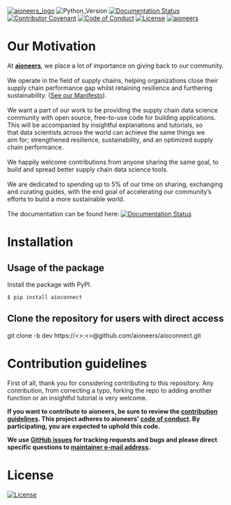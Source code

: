 [![aioneers_logo](etc/aioneers_logo.png)](https://aioneers.com/about/open-source-aio-data-science/)
![Python_Version](https://img.shields.io/badge/Python%20Version-3.7%20%7C%203.8-blue)
[![Documentation Status](https://readthedocs.org/projects/aioconnect/badge/?version=latest)](https://aioconnect.readthedocs.io/)
[![Contributor Covenant](https://img.shields.io/badge/Contributor%20Covenant-v2.0%20adopted-ff69b4.svg)](CONTRIBUTING.md)
[![Code of Conduct](https://img.shields.io/badge/Code%20of%20Conduct-Be%20kind%20to%20each%20other-yellow)](CODE_OF_CONDUCT.md)
[![License](https://img.shields.io/badge/License-MIT-brightgreen)](LICENSE)
[![aioneers](https://img.shields.io/badge/With%20love%20from-aioneers-blue)](https://aioneers.com/about/open-source-aio-data-science/)

# Our Motivation

At [**aioneers**](https://aioneers.com/), we place a lot of importance on giving back to our community.<br>
<br>
We operate in the field of supply chains, helping organizations close their supply chain performance gap whilst
retaining resilience and furthering sustainability. ([See our Manifesto](https://aioneers.com/about/why/)).<br>
<br>
We want a part of our work to be providing the supply chain data science community with open source,
free-to-use code for building applications. This will be accompanied by insightful explanations and tutorials,
so that data scientists across the world can achieve the same things we aim for; strengthened resilience, sustainability, and an optimized supply chain performance.<br>
<br>
We happily welcome contributions from anyone sharing the same goal, to build and spread better supply chain data science tools.<br>
<br>
We are dedicated to spending up to 5% of our time on sharing, exchanging and curating guides,
with the end goal of accelerating our community’s efforts to build a more sustainable world.
<br>
<br>
The documentation can be found here: [![Documentation Status](https://readthedocs.org/projects/aioconnect/badge/?version=latest)](https://aioconnect.readthedocs.io/en/latest/?badge=latest)

# Installation

## Usage of the package

Install the package with PyPI.

```
$ pip install aioconnect
```

## Clone the repository for users with direct access

git clone -b dev https://<<GITUSERNAME>>:<<PERSONALACCESSTOKEN>>@github.com/aioneers/aioconnect.git

# Contribution guidelines

First of all, thank you for considering contributing to this repository. Any contribution, from correcting a typo, forking the repo to adding another function or an insightful tutorial is very welcome.

**If you want to contribute to aioneers, be sure to review the
[contribution guidelines](CONTRIBUTING.md). This project adheres to aioneers'
[code of conduct](CODE_OF_CONDUCT.md). By participating, you are expected to
uphold this code.**

**We use [GitHub issues](https://github.com/aioneers/aio/issues) for
tracking requests and bugs and please direct specific questions to
[maintainer e-mail address](mailto:maintainer@@aioneers.com).**

# License

[![License](https://img.shields.io/badge/License-MIT-brightgreen)](LICENSE)

